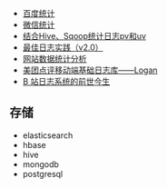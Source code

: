 
+ [百度统计](https://mtj.baidu.com/web/demo/newuser?appId=468475)
+ [微信统计](https://mp.weixin.qq.com/wxopen/appdatacount?action=get_count_page&lang=zh_CN&type=1&token=339434647&lang=zh_CN)
+ [结合Hive、Sqoop统计日志pv和uv](https://www.jianshu.com/p/8b455354a6a8)
+ [最佳日志实践（v2.0）](https://zhuanlan.zhihu.com/p/27363484)
+ [网站数据统计分析](https://my.oschina.net/leejun2005/blog/292709)
+ [美团点评移动端基础日志库——Logan](https://tech.meituan.com/Logan.html)
+ [B 站日志系统的前世今生](https://juejin.im/entry/59e85ff551882578ca2dba3c)

## 存储
+ elasticsearch
+ hbase
+ hive
+ mongodb
+ postgresql